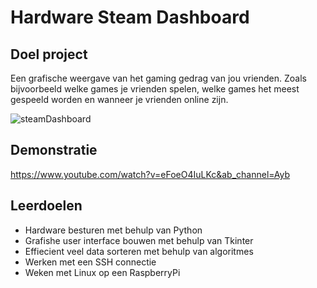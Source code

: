 # Hardware Steam Dashboard

## Doel project
Een grafische weergave van het gaming gedrag van jou vrienden.
Zoals bijvoorbeeld welke games je vrienden spelen, welke games
het meest gespeeld worden en wanneer je vrienden online zijn.


![steamDashboard](https://github.com/Ayoub2K/ProjectSteam/blob/master/steamDashboard.gif)


## Demonstratie

https://www.youtube.com/watch?v=eFoeO4IuLKc&ab_channel=Ayb


## Leerdoelen

- Hardware besturen met behulp van Python
- Grafishe user interface bouwen met behulp van Tkinter
- Effiecient veel data sorteren met behulp van algoritmes 
- Werken met een SSH connectie
- Weken met Linux op een RaspberryPi

